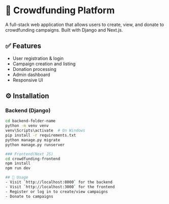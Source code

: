 # 🌟 Crowdfunding Platform

A full-stack web application that allows users to create, view, and donate to crowdfunding campaigns. Built with Django and Next.js.

## ✅ Features
- User registration & login
- Campaign creation and listing
- Donation processing
- Admin dashboard
- Responsive UI 

## ⚙️ Installation

### Backend (Django)
```bash
cd backend-folder-name
python -m venv venv
venv\Scripts\activate  # On Windows
pip install -r requirements.txt
python manage.py migrate
python manage.py runserver

### Frontend(Next JS)
cd crowdfunding-frontend
npm install
npm run dev

## 🚀 Usage
- Visit `http://localhost:8000` for the backend
- Visit `http://localhost:3000` for the frontend
- Register or log in to create/view campaigns
- Donate to campaigns
